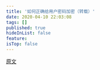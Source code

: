 ```yaml
---
title: '如何正确给用户密码加密（转载）'
date: 2020-04-10 22:03:08
tags: []
published: true
hideInList: false
feature: 
isTop: false
---
```

[原文](https://www.infoq.cn/article/how-to-encrypt-the-user-password-correctly)
